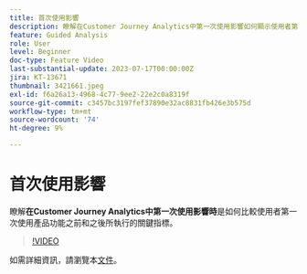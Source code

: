 ```yaml
---
title: 首次使用影響
description: 瞭解在Customer Journey Analytics中第一次使用影響如何顯示使用者第一次使用產品功能之前和之後所執行關鍵指標的比較。
feature: Guided Analysis
role: User
level: Beginner
doc-type: Feature Video
last-substantial-update: 2023-07-17T00:00:00Z
jira: KT-13671
thumbnail: 3421661.jpeg
exl-id: f6a26a13-4968-4c77-9ee2-22e2c0a8319f
source-git-commit: c3457bc3197fef37890e32ac8831fb426e3b575d
workflow-type: tm+mt
source-wordcount: '74'
ht-degree: 9%

---
```


# 首次使用影響

瞭解&#x200B;**在Customer Journey Analytics中第一次使用影響時**&#x200B;是如何比較使用者第一次使用產品功能之前和之後所執行的關鍵指標。

>[!VIDEO](https://video.tv.adobe.com/v/3423494/?learn=on&captions=chi_hant)

如需詳細資訊，請瀏覽本[文件](https://experienceleague.adobe.com/docs/analytics-platform/using/guided-analysis/impact/first-use.html?lang=zh-Hant)。
